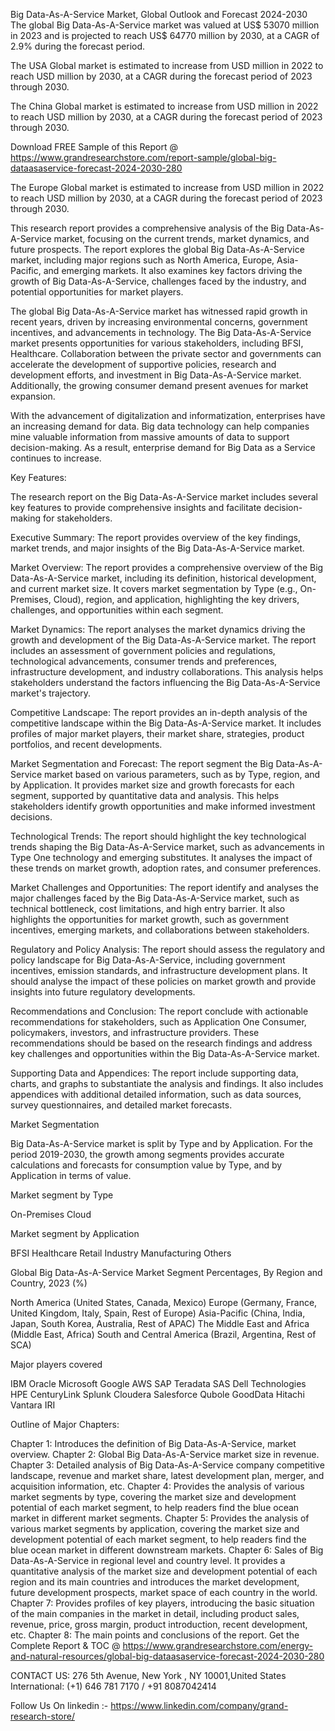 Big Data-As-A-Service Market, Global Outlook and Forecast 2024-2030
The global Big Data-As-A-Service market was valued at US$ 53070 million in 2023 and is projected to reach US$ 64770 million by 2030, at a CAGR of 2.9% during the forecast period.

The USA Global market is estimated to increase from USD million in 2022 to reach USD million by 2030, at a CAGR during the forecast period of 2023 through 2030.

The China Global market is estimated to increase from USD million in 2022 to reach USD million by 2030, at a CAGR during the forecast period of 2023 through 2030.

Download FREE Sample of this Report @ https://www.grandresearchstore.com/report-sample/global-big-dataasaservice-forecast-2024-2030-280

The Europe Global market is estimated to increase from USD million in 2022 to reach USD million by 2030, at a CAGR during the forecast period of 2023 through 2030.

This research report provides a comprehensive analysis of the Big Data-As-A-Service market, focusing on the current trends, market dynamics, and future prospects. The report explores the global Big Data-As-A-Service market, including major regions such as North America, Europe, Asia-Pacific, and emerging markets. It also examines key factors driving the growth of Big Data-As-A-Service, challenges faced by the industry, and potential opportunities for market players.

The global Big Data-As-A-Service market has witnessed rapid growth in recent years, driven by increasing environmental concerns, government incentives, and advancements in technology. The Big Data-As-A-Service market presents opportunities for various stakeholders, including BFSI, Healthcare. Collaboration between the private sector and governments can accelerate the development of supportive policies, research and development efforts, and investment in Big Data-As-A-Service market. Additionally, the growing consumer demand present avenues for market expansion.

With the advancement of digitalization and informatization, enterprises have an increasing demand for data. Big data technology can help companies mine valuable information from massive amounts of data to support decision-making. As a result, enterprise demand for Big Data as a Service continues to increase.

Key Features:

The research report on the Big Data-As-A-Service market includes several key features to provide comprehensive insights and facilitate decision-making for stakeholders.

Executive Summary: The report provides overview of the key findings, market trends, and major insights of the Big Data-As-A-Service market.

Market Overview: The report provides a comprehensive overview of the Big Data-As-A-Service market, including its definition, historical development, and current market size. It covers market segmentation by Type (e.g., On-Premises, Cloud), region, and application, highlighting the key drivers, challenges, and opportunities within each segment.

Market Dynamics: The report analyses the market dynamics driving the growth and development of the Big Data-As-A-Service market. The report includes an assessment of government policies and regulations, technological advancements, consumer trends and preferences, infrastructure development, and industry collaborations. This analysis helps stakeholders understand the factors influencing the Big Data-As-A-Service market's trajectory.

Competitive Landscape: The report provides an in-depth analysis of the competitive landscape within the Big Data-As-A-Service market. It includes profiles of major market players, their market share, strategies, product portfolios, and recent developments.

Market Segmentation and Forecast: The report segment the Big Data-As-A-Service market based on various parameters, such as by Type, region, and by Application. It provides market size and growth forecasts for each segment, supported by quantitative data and analysis. This helps stakeholders identify growth opportunities and make informed investment decisions.

Technological Trends: The report should highlight the key technological trends shaping the Big Data-As-A-Service market, such as advancements in Type One technology and emerging substitutes. It analyses the impact of these trends on market growth, adoption rates, and consumer preferences.

Market Challenges and Opportunities: The report identify and analyses the major challenges faced by the Big Data-As-A-Service market, such as technical bottleneck, cost limitations, and high entry barrier. It also highlights the opportunities for market growth, such as government incentives, emerging markets, and collaborations between stakeholders.

Regulatory and Policy Analysis: The report should assess the regulatory and policy landscape for Big Data-As-A-Service, including government incentives, emission standards, and infrastructure development plans. It should analyse the impact of these policies on market growth and provide insights into future regulatory developments.

Recommendations and Conclusion: The report conclude with actionable recommendations for stakeholders, such as Application One Consumer, policymakers, investors, and infrastructure providers. These recommendations should be based on the research findings and address key challenges and opportunities within the Big Data-As-A-Service market.

Supporting Data and Appendices: The report include supporting data, charts, and graphs to substantiate the analysis and findings. It also includes appendices with additional detailed information, such as data sources, survey questionnaires, and detailed market forecasts.

Market Segmentation

Big Data-As-A-Service market is split by Type and by Application. For the period 2019-2030, the growth among segments provides accurate calculations and forecasts for consumption value by Type, and by Application in terms of value.

Market segment by Type

On-Premises
Cloud

Market segment by Application

BFSI
Healthcare
Retail Industry
Manufacturing
Others

Global Big Data-As-A-Service Market Segment Percentages, By Region and Country, 2023 (%)

North America (United States, Canada, Mexico)
Europe (Germany, France, United Kingdom, Italy, Spain, Rest of Europe)
Asia-Pacific (China, India, Japan, South Korea, Australia, Rest of APAC)
The Middle East and Africa (Middle East, Africa)
South and Central America (Brazil, Argentina, Rest of SCA)

Major players covered

IBM
Oracle
Microsoft
Google
AWS
SAP
Teradata
SAS
Dell Technologies
HPE
CenturyLink
Splunk
Cloudera
Salesforce
Qubole
GoodData
Hitachi Vantara
IRI

Outline of Major Chapters:

Chapter 1: Introduces the definition of Big Data-As-A-Service, market overview.
Chapter 2: Global Big Data-As-A-Service market size in revenue.
Chapter 3: Detailed analysis of Big Data-As-A-Service company competitive landscape, revenue and market share, latest development plan, merger, and acquisition information, etc.
Chapter 4: Provides the analysis of various market segments by type, covering the market size and development potential of each market segment, to help readers find the blue ocean market in different market segments.
Chapter 5: Provides the analysis of various market segments by application, covering the market size and development potential of each market segment, to help readers find the blue ocean market in different downstream markets.
Chapter 6: Sales of Big Data-As-A-Service in regional level and country level. It provides a quantitative analysis of the market size and development potential of each region and its main countries and introduces the market development, future development prospects, market space of each country in the world.
Chapter 7: Provides profiles of key players, introducing the basic situation of the main companies in the market in detail, including product sales, revenue, price, gross margin, product introduction, recent development, etc.
Chapter 8: The main points and conclusions of the report.
Get the Complete Report & TOC @ https://www.grandresearchstore.com/energy-and-natural-resources/global-big-dataasaservice-forecast-2024-2030-280

CONTACT US:
276 5th Avenue, New York , NY 10001,United States
International: (+1) 646 781 7170 / +91 8087042414

Follow Us On linkedin :- https://www.linkedin.com/company/grand-research-store/
